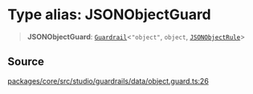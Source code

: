 # Type alias: JSONObjectGuard

> **JSONObjectGuard**: [`Guardrail`](../../../interfaces/Guardrail.md)\<`"object"`, `object`, [`JSONObjectRule`](../../../../../events/inference/validate/guardrails/object/classes/JSONObjectRule.md)\>

## Source

[packages/core/src/studio/guardrails/data/object.guard.ts:26](https://github.com/VictorS67/encre/blob/c09849eb59af073bf23be826a912f2ba4f635f93/packages/core/src/studio/guardrails/data/object.guard.ts#L26)
